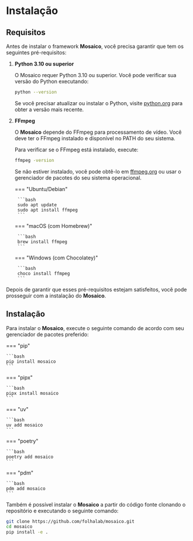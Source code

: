 # Instalação

## Requisitos

Antes de instalar o framework __Mosaico__, você precisa garantir que tem os seguintes pré-requisitos:

1. **Python 3.10 ou superior**

    O Mosaico requer Python 3.10 ou superior. Você pode verificar sua versão do Python executando:

    ```bash
    python --version
    ```

    Se você precisar atualizar ou instalar o Python, visite [python.org](https://www.python.org/downloads/) para obter a versão mais recente.

2. **FFmpeg**

    O __Mosaico__ depende do FFmpeg para processamento de vídeo. Você deve ter o FFmpeg instalado e disponível no PATH do seu sistema.

    Para verificar se o FFmpeg está instalado, execute:

    ```bash
    ffmpeg -version
    ```

    Se não estiver instalado, você pode obtê-lo em [ffmpeg.org](https://ffmpeg.org/download.html) ou usar o gerenciador de pacotes do seu sistema operacional.

    === "Ubuntu/Debian"

        ```bash
        sudo apt update
        sudo apt install ffmpeg
        ```

    === "macOS (com Homebrew)"

        ```bash
        brew install ffmpeg
        ```

    === "Windows (com Chocolatey)"

        ```bash
        choco install ffmpeg
        ```

Depois de garantir que esses pré-requisitos estejam satisfeitos, você pode prosseguir com a instalação do __Mosaico__.

## Instalação

Para instalar o __Mosaico__, execute o seguinte comando de acordo com seu gerenciador de pacotes preferido:

=== "pip"

    ```bash
    pip install mosaico
    ```

=== "pipx"

    ```bash
    pipx install mosaico
    ```

=== "uv"

    ```bash
    uv add mosaico
    ```

=== "poetry"

    ```bash
    poetry add mosaico
    ```

=== "pdm"

    ```bash
    pdm add mosaico
    ```

Também é possível instalar o __Mosaico__ a partir do código fonte clonando o repositório e executando o seguinte comando:

```bash
git clone https://github.com/folhalab/mosaico.git
cd mosaico
pip install -e .
```
